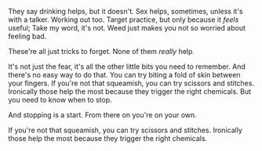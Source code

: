 They say drinking helps, but it doesn't. Sex helps, sometimes, unless it's 
with a talker. Working out too. Target practice, but only because it _feels_ 
useful; Take my word, it's not. Weed just makes you not so worried about 
feeling bad. 

These're all just tricks to forget. None of them _really_ help. 

It's not just the fear, it's all the other little bits you need to remember. And
there's no easy way to do that. You can try biting a fold of skin between your
fingers. If you're not that squeamish, you can try scissors and stitches.  
Ironically those help the most because they trigger the right chemicals. But you 
need to know when to stop. 

And stopping is a start. From there on you're on your own. 



If you're not that squeamish, you can try scissors and stitches. Ironically
those help the most because they trigger the right chemicals. 

